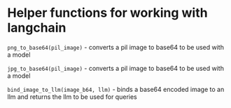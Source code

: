 # Helper functions for working with langchain

`png_to_base64(pil_image)` - converts a pil image to base64 to be used with a model

`jpg_to_base64(pil_image)` - converts a pil image to base64 to be used with a model

`bind_image_to_llm(image_b64, llm)` - binds a base64 encoded image to an llm and returns the llm to be used for queries